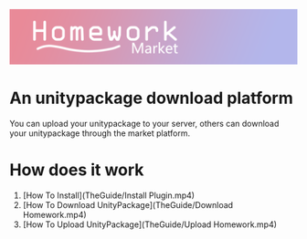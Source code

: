 ![](TheGuide/TitleImage.png)



# An unitypackage download platform

You can upload your unitypackage to your server, others can download your unitypackage through the market platform.



# How does it work

1. [How To Install](TheGuide/Install Plugin.mp4)
2. [How To Download UnityPackage](TheGuide/Download Homework.mp4)
3. [How To Upload UnityPackage](TheGuide/Upload Homework.mp4)





